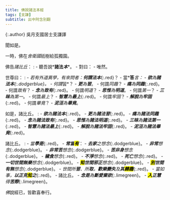 ```yaml
---
title: 佛說諸法本經
tags: [支謙]
subtitle: 出中阿含別翻
---
```


{:.author}
吳月支國居士支謙譯

聞如是。

一時，佛在*舍衛國*祇樹給孤獨園。

佛告*諸比丘*：
: - 聽吾說*<b>諸法<i>本</i></b>*。
    - 對曰：
	  - 唯然。

世尊曰：
: - *若有外道異學，有來問者：<b>何謂<i>法本</i></b>*{:.red}？
    - 當*<b>答</b>*言：
	  - *<b>欲</b>為<b>諸法<i>本</i></b>*{:.dodgerblue}。
	    - 何謂*習*？
		  - *<b>更</b>為<b>習</b>*。
		    - 何謂*同趣*？
			  - *<b>痛</b>為<b>同趣</b>*{:.red}。
			    - 何謂*致有*？
				  - *<b>念</b>為<b>致有</b>*{:.red}。
				    - 何謂*明道*？
					  - *<b>思惟</b>為<b>明道</b>*。
					    - 何謂*第一*？
						  - *<b>三昧</b>為第一*。
						    - 何謂*最上*？
							  - *<b>智慧</b>為<b>最上</b>*{:.red}。
							    - 何謂*牢固*？
								  - *<b>解脫</b>為<b>牢固</b>*{:.red}。
								    - 何謂*畢竟*？
									  - *<b>泥洹</b>為<b>畢竟</b>*。

如是，諸比丘。
: - *<b>欲</b>為<b>諸法<i>本</i></b>*{:.red}。
    - *<b>更</b>為<b>諸法<i>習</i></b>*{:.red}。
	  - *<b>痛</b>為<b>諸法<i>同趣</i></b>*{:.red}。
	    - *<b>念</b>為<b>諸法<i>致有</i></b>*{:.red}。
		  - *<b>思惟</b>為<b>諸法<i>明道</i></b>*{:.red}。
		    - *<b>三昧</b>為<b>諸法第一</b>*{:.red}。
			  - *<b>智慧</b>為<b>諸法最上</b>*{:.red}。
			    - *<b>解脫</b>為<b>諸法牢固</b>*{:.red}。
				  - *<b>泥洹</b>為<b>諸法畢竟</b>*{:.red}。

諸比丘。
: - *當<b>學<i>是</i></b>*{:.red}。
    - *<b>常當<mark>有</mark></b>*：
	  - *<b>去家</b>之想念*{:.dodgerblue}。
	    - *<b>非常</b>想念*{:.dodgerblue}。
	      - *<b>非常苦</b>想念*{:.dodgerblue}。
		    - *<b>苦非身</b>想念*{:.dodgerblue}。
			  - *<b>穢食</b>想念*{:.red}。
			    - *<b>不淨</b>想念*{:.red}。
				  - *<b>死亡</b>想念*{:.red}。
				    - *<b>一切世間<i>無樂</i></b>想念*{:.dodgerblue}。
					  - *<b><mark>知</mark>世間<i>邪正</i></b>想念*{:.dodgerblue}。
					    - *<b><mark>別</mark>世間<i>有無</i></b>想念*{:.dodgerblue}。
						  - *世間所<b>習</b>、所<b>取</b>，<b>歡樂<i>變失</i></b>及<b><i>其</i><mark>歸趣</mark></b>*{:.red}。
						    - *當如事，<b>以<i>正見</i><mark>知</mark>之</b>*{:.red}。
							  - 諸比丘。
							    - *<b>念<i>是</i></b>為<b>斷愛棄欲</b>*{:.limegreen}。
								  - *<b><mark>入</mark><i>正慧</i></b>得<b>苦際</b>*{:.limegreen}。
								  
*佛*說經已，皆歡喜奉行。